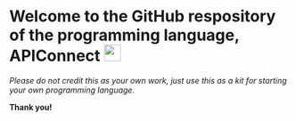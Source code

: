 # Welcome to the GitHub respository of the programming language, APIConnect <img src="https://raw.githubusercontent.com/MartinHeinz/MartinHeinz/master/wave.gif" width="30px">
*Please do not credit this as your own work, just use this as a kit for starting your own programming language.*

**Thank you!**
